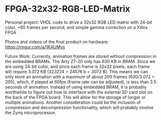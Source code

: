 # FPGA-32x32-RGB-LED-Matrix
Personal project: VHDL code to drive a 32x32 RGB LED matrix with 24-bit color, ~60 frames per second, and simple gamma correction on a Xilinx FPGA

Photos and videos of the final product on hardware: https://imgur.com/a/1KAUMys

Future Work: Currently, animation frames are stored without compression in the embedded BRAMs. The Arty Z7-20 only has 630 KB in BRAM. Since we are using 24-bit color, and since each frame is 32x32 pixels, each frame will require 3.072 KB (32*32*24 = 24576 b = 3072 B). This means we can only store an animation with a maximum of about 200 frames (630/3.072 = 205), which, if played at 60fps (frame rate can be adjusted), is less than 3.5 seconds of animation. Instead of using embedded BRAM, it is probably worthwhile to figure out how to interface with the external SD card slot on the back of the FPGA board. This will allow for the storage of longer or multiple animations. Another consideration could be the inclusion of compression and decompression functionality, which will probably involve the Zynq microprocessor.
